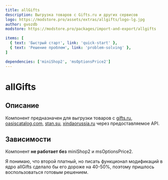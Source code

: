 ```yaml
---
title: allGifts
description: Выгрузка товаров с Gifts.ru и других сервисов
logo: https://modstore.pro/assets/extras/allgifts/logo-lg.jpg
author: gvozdb
modstore: https://modstore.pro/packages/import-and-export/allgifts

items: [
  { text: 'Быстрый старт', link: 'quick-start' },
  { text: 'Решение проблем', link: 'problem-solving' },
]

dependencies: ['miniShop2', 'msOptionsPrice2']
---
```


# allGifts

## Описание

Компонент предназначен для выгрузки товаров с [gifts.ru](https://gifts.ru), [oasiscatalog.com](https://oasiscatalog.com), [stan.su](https://stan.su), [xindaorussia.ru](https://xindaorussia.ru) через предоставляемое API.

## Зависимости

Компонент **не работает без** miniShop2 и msOptionsPrice2.

Я понимаю, что второй платный, но писать функционал модификаций в ядро allGifts сделало бы его дороже на 40-50%, поэтому пришлось воспользоваться готовым решением.

